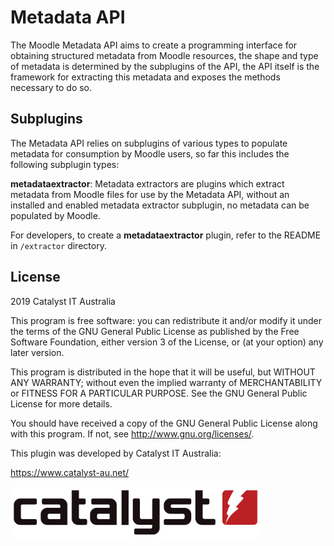 # Metadata API

The Moodle Metadata API aims to create a programming interface for obtaining structured metadata from Moodle resources, the shape and type of metadata is determined by the subplugins of the API, the API itself is the framework for extracting this metadata and exposes the methods necessary to do so.

## Subplugins

The Metadata API relies on subplugins of various types to populate metadata for consumption by Moodle users, so far this includes the following subplugin types:

__metadataextractor__: Metadata extractors are plugins which extract metadata from Moodle files for use by the Metadata API, without an installed and enabled metadata extractor subplugin, no metadata can be populated by Moodle.

For developers, to create a __metadataextractor__ plugin, refer to the README in `/extractor` directory.

## License ##

2019 Catalyst IT Australia

This program is free software: you can redistribute it and/or modify it under
the terms of the GNU General Public License as published by the Free Software
Foundation, either version 3 of the License, or (at your option) any later
version.

This program is distributed in the hope that it will be useful, but WITHOUT ANY
WARRANTY; without even the implied warranty of MERCHANTABILITY or FITNESS FOR A
PARTICULAR PURPOSE.  See the GNU General Public License for more details.

You should have received a copy of the GNU General Public License along with
this program.  If not, see <http://www.gnu.org/licenses/>.


This plugin was developed by Catalyst IT Australia:

https://www.catalyst-au.net/

<img alt="Catalyst IT" src="https://raw.githubusercontent.com/catalyst/moodle-local_smartmedia/master/pix/catalyst-logo.svg?sanitize=true" width="400">
